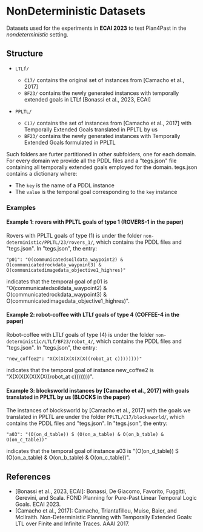 # NonDeterministic Datasets

Datasets used for the experiments in **ECAI 2023** to test Plan4Past in the _nondeterministic_ setting.

## Structure

- `LTLf/`
    - `C17/` contains the original set of instances from [Camacho et al., 2017]
    - `BF23/` contains the newly generated instances with temporally extended goals in LTLf [Bonassi et al., 2023, ECAI]

- `PPLTL/`
    - `C17/` contains the set of instances from [Camacho et al., 2017] with Temporally Extended Goals translated in PPLTL by us
    - `BF23/` contains the newly generated instances with Temporally Extended Goals formulated in PPLTL

Such folders are furter partitioned in other subfolders, one for each domain. 
For every domain we provide all the PDDL files and a "tegs.json" file containing all temporally extended goals employed for the domain.
tegs.json contains a dictionary where:

- The `key` is the name of a PDDL instance
- The `value` is the temporal goal corresponding to the `key` instance
    
### Examples

#### Example 1: rovers with PPLTL goals of type 1 (ROVERS-1 in the paper)

Rovers with PPLTL goals of type (1) is under the folder `non-deterministic/PPLTL/23/rovers_1/`, which contains the PDDL files and "tegs.json".
In "tegs.json", the entry:

`"p01": "O(communicatedsoildata_waypoint2) & O(communicatedrockdata_waypoint3) & O(communicatedimagedata_objective1_highres)"`

indicates that the temporal goal of p01 is "O(communicatedsoildata_waypoint2) & O(communicatedrockdata_waypoint3) & O(communicatedimagedata_objective1_highres)".

#### Example 2: robot-coffee with LTLf goals of type 4 (COFFEE-4 in the paper)

Robot-coffee with LTLf goals of type (4) is under the folder `non-deterministic/LTLf/BF23/robot_4/`, which contains the PDDL files and "tegs.json".
In "tegs.json", the entry:

`"new_coffee2": "X(X(X(X(X(X(X((robot_at c))))))))"`

indicates that the temporal goal of instance new_coffee2 is "X(X(X(X(X(X(X((robot_at c))))))))".

#### Example 3: blocksworld instances by [Camacho et al., 2017] with goals translated in PPLTL by us (BLOCKS in the paper)

The instances of blocksworld by [Camacho et al., 2017] with the goals we translated in PPLTL are under the folder `PPLTL/C17/blocksworld/`, which contains the PDDL files and "tegs.json".
In "tegs.json", the entry:

`"a03": "(O(on_d_table)) S (O(on_a_table) & O(on_b_table) & O(on_c_table))"`

indicates that the temporal goal of instance a03 is "(O(on_d_table)) S (O(on_a_table) & O(on_b_table) & O(on_c_table))".


## References

- [Bonassi et al., 2023, ECAI]: Bonassi, De Giacomo, Favorito, Fuggitti, Gerevini, and Scala. FOND Planning for 
Pure-Past Linear Temporal Logic Goals. ECAI 2023.
- [Camacho et al., 2017]: Camacho, Triantafillou, Muise, Baier, and McIlraith. Non-Deterministic Planning with 
Temporally Extended Goals: LTL over Finite and Infinite Traces. AAAI 2017.